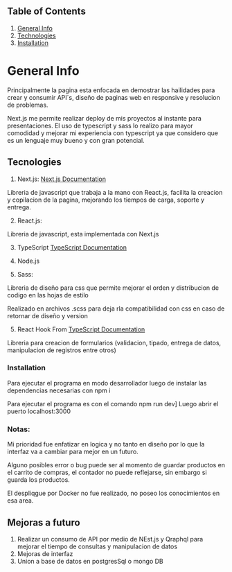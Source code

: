 ## Table of Contents
1. [General Info](#general-info)
2. [Technologies](#technologies)
3. [Installation](#installation)

# General Info

<p>
    Principalmente la pagina esta enfocada en demostrar las hailidades para crear y consumir API´s, diseño de paginas web en responsive y resolucion de problemas.
</p>

Next.js me permite realizar deploy de mis proyectos al instante para presentaciones.
El uso de typescript y sass lo realizo para mayor comodidad y mejorar mi experiencia con typescript ya que considero que es un lenguaje muy bueno y con gran potencial.

## Tecnologies

1. Next.js:
[Next.js Documentation](https://nextjs.org/docs)
<p>
    Libreria de javascript que trabaja a la mano con React.js, facilita la creacion y copilacion de la pagina, mejorando los tiempos de carga, soporte y entrega.
</p>

2. React.js:

<p> Libreria de javascript, esta implementada con Next.js </p>

3. TypeScript
[TypeScript Documentation](https://www.typescriptlang.org/)

4. Node.js

4. Sass:

<p>Libreria de diseño para css que permite mejorar el orden y distribucion de codigo en las hojas de estilo</p>
Realizado en archivos .scss para deja rla compatibilidad con css en caso de retornar de diseño y version

5. React Hook From
[TypeScript Documentation](https://react-hook-form.com/)
<p>Libreria para creacion de formularios (validacion, tipado, entrega de datos, manipulacion de registros entre otros)</p>


### Installation
Para ejecutar el programa en modo desarrollador luego de instalar las dependencias necesarias con npm i

Para ejecutar el programa es con el comando npm run dev]
Luego abrir el puerto localhost:3000

<h3> Notas: </h3>
Mi prioridad fue enfatizar en logica y no tanto en diseño por lo que la interfaz va a cambiar para mejor en un futuro.

Alguno posibles error o bug puede ser al momento de guardar productos en el carrito de compras, el contador no puede reflejarse, sin embargo si guarda los productos.

El despliqgue por Docker no fue realizado, no poseo los conocimientos en esa area.

<h2>
    Mejoras a futuro
</h2>

1. Realizar un consumo de API por medio de NEst.js y Qraphql para mejorar el tiempo de consultas y manipulacion de datos
2. Mejoras de interfaz
3. Union a base de datos en postgresSql o mongo DB

